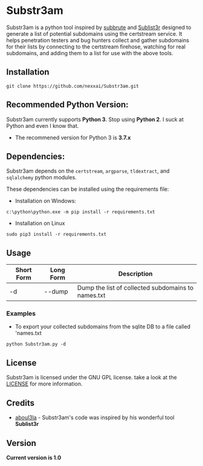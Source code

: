# Substr3am

Substr3am is a python tool inspired by [subbrute](https://github.com/TheRook/subbrute) and [Sublist3r](https://github.com/aboul3la/Sublist3r) designed to generate a list of potential subdomains using the certstream service. It helps penetration testers and bug hunters collect and gather subdomains for their lists by connecting to the certstream firehose, watching for real subdomains, and adding them to a list for use with the above tools.

## Installation

```
git clone https://github.com/nexxai/Substr3am.git
```

## Recommended Python Version:

Substr3am currently supports **Python 3**.  Stop using **Python 2**.  I suck at Python and even I know that.

* The recommened version for Python 3 is **3.7.x**

## Dependencies:

Substr3am depends on the `certstream`, `argparse`, `tldextract`, and `sqlalchemy` python modules.

These dependencies can be installed using the requirements file:

- Installation on Windows:
```
c:\python\python.exe -m pip install -r requirements.txt
```
- Installation on Linux
```
sudo pip3 install -r requirements.txt
```

## Usage

Short Form    | Long Form     | Description
------------- | ------------- |-------------
-d            | --dump        | Dump the list of collected subdomains to names.txt

### Examples

* To export your collected subdomains from the sqlite DB to a file called 'names.txt

```python Substr3am.py -d```

## License

Substr3am is licensed under the GNU GPL license. take a look at the [LICENSE](https://github.com/nexxai/Substr3am/blob/master/LICENSE) for more information.


## Credits

* [aboul3la](https://github.com/aboul3la) - Substr3am's code was inspired by his wonderful tool **Sublist3r**

## Version
**Current version is 1.0**
